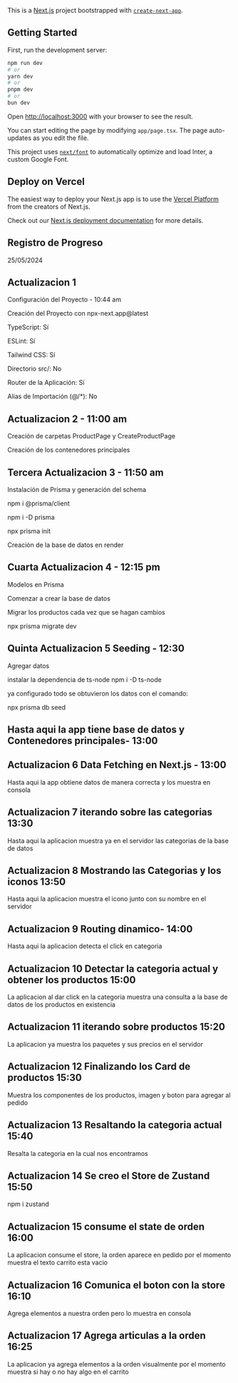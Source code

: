 This is a [Next.js](https://nextjs.org/) project bootstrapped with [`create-next-app`](https://github.com/vercel/next.js/tree/canary/packages/create-next-app).

## Getting Started

First, run the development server:

```bash
npm run dev
# or
yarn dev
# or
pnpm dev
# or
bun dev
```

Open [http://localhost:3000](http://localhost:3000) with your browser to see the result.

You can start editing the page by modifying `app/page.tsx`. The page auto-updates as you edit the file.

This project uses [`next/font`](https://nextjs.org/docs/basic-features/font-optimization) to automatically optimize and load Inter, a custom Google Font.

## Deploy on Vercel

The easiest way to deploy your Next.js app is to use the [Vercel Platform](https://vercel.com/new?utm_medium=default-template&filter=next.js&utm_source=create-next-app&utm_campaign=create-next-app-readme) from the creators of Next.js.

Check out our [Next.js deployment documentation](https://nextjs.org/docs/deployment) for more details.

## Registro de Progreso

25/05/2024

## Actualizacion 1

Configuración del Proyecto - 10:44 am

Creación del Proyecto con npx-next.app@latest

TypeScript: Sí

ESLint: Sí

Tailwind CSS: Sí

Directorio src/: No

Router de la Aplicación: Sí

Alias de Importación (@/\*): No

## Actualizacion 2 - 11:00 am

Creación de carpetas ProductPage y CreateProductPage

Creación de los contenedores principales

## Tercera Actualizacion 3 - 11:50 am

Instalación de Prisma y generación del schema

npm i @prisma/client

npm i -D prisma

npx prisma init

Creación de la base de datos en render

## Cuarta Actualizacion 4 - 12:15 pm

Modelos en Prisma

Comenzar a crear la base de datos

Migrar los productos cada vez que se hagan cambios

npx prisma migrate dev

## Quinta Actualizacion 5 Seeding - 12:30

Agregar datos

instalar la dependencia de ts-node
npm i -D ts-node

ya configurado todo se obtuvieron los datos con el comando:

npx prisma db seed

## Hasta aqui la app tiene base de datos y Contenedores principales- 13:00

## Actualizacion 6 Data Fetching en Next.js - 13:00

Hasta aqui la app obtiene datos de manera correcta
y los muestra en consola

## Actualizacion 7 iterando sobre las categorias 13:30

Hasta aqui la aplicacion muestra ya en el servidor las categorias de la base de datos

## Actualizacion 8 Mostrando las Categorias y los iconos 13:50

Hasta aqui la aplicacion muestra el icono junto con su nombre en el servidor

## Actualizacion 9 Routing dinamico- 14:00

Hasta aqui la aplicacion detecta el click en categoria

## Actualizacion 10 Detectar la categoria actual y obtener los productos 15:00

La aplicacion al dar click en la categoria muestra una consulta a la base de datos de los productos en existencia

## Actualizacion 11 iterando sobre productos 15:20

La aplicacion ya muestra los paquetes y sus precios en el servidor

## Actualizacion 12 Finalizando los Card de productos 15:30

Muestra los componentes de los productos, imagen y boton para agregar al pedido

## Actualizacion 13 Resaltando la categoria actual 15:40

Resalta la categoria en la cual nos encontramos

## Actualizacion 14 Se creo el Store de Zustand 15:50

npm i zustand

## Actualizacion 15 consume el state de orden 16:00

La aplicacion consume el store, la orden aparece en pedido por el momento muestra el texto carrito esta vacio

## Actualizacion 16 Comunica el boton con la store 16:10

Agrega elementos a nuestra orden pero lo muestra en consola

## Actualizacion 17 Agrega articulas a la orden 16:25

La aplicacion ya agrega elementos a la orden visualmente por el momento muestra si hay o no hay algo en el carrito
